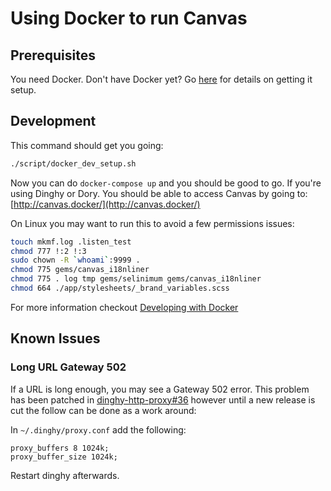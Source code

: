 # Using Docker to run Canvas
## Prerequisites

You need Docker. Don't have Docker yet? Go [here](getting_docker.md) for details on getting it setup.

## Development

This command should get you going:

```bash
./script/docker_dev_setup.sh
```

Now you can do `docker-compose up` and you should be good to go. If you're
using Dinghy or Dory. You should be able to access Canvas by going to: [http://canvas.docker/](http://canvas.docker/)

On Linux you may want to run this to avoid a few permissions issues:

```bash
touch mkmf.log .listen_test
chmod 777 !:2 !:3
sudo chown -R `whoami`:9999 .
chmod 775 gems/canvas_i18nliner
chmod 775 . log tmp gems/selinimum gems/canvas_i18nliner
chmod 664 ./app/stylesheets/_brand_variables.scss
```

For more information checkout [Developing with Docker](developing_with_docker.md)

## Known Issues

### Long URL Gateway 502

If a URL is long enough, you may see a Gateway 502 error. This problem
has been patched in [dinghy-http-proxy#36](https://github.com/codekitchen/dinghy-http-proxy/pull/36)
however until a new release is cut the follow can be done as a work
around:

In `~/.dinghy/proxy.conf` add the following:

    proxy_buffers 8 1024k;
    proxy_buffer_size 1024k;

Restart dinghy afterwards.
